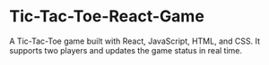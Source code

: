 # Tic-Tac-Toe-React-Game
A Tic-Tac-Toe game built with React, JavaScript, HTML, and CSS. It supports two players and updates the game status in real time. 

